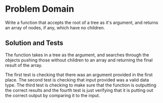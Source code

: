 # Problem Domain

Write a function that accepts the root of a tree as it's argument, and returns an array of nodes, if any, which have no children.

## Solution and Tests
The function takes in a tree as the argument, and searches through the objects pushing those without children to an array and returning the final result of the array.

The first test is checking that there was an argument provided in the first place. The second test is checking that input provided was a valid data type. The third test is checking to make sure that the function is outputting the correct results and the fourth test is just verifying that it is putting out the correct output by comparing it to the input.